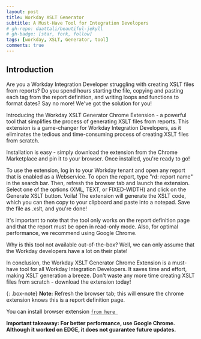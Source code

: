 ```yaml
---
layout: post
title: Workday XSLT Generator
subtitle: A Must-Have Tool for Integration Developers
# gh-repo: daattali/beautiful-jekyll
# gh-badge: [star, fork, follow]
tags: [workday, XSLT, Generator, tool]
comments: true
---
```

## Introduction
Are you a Workday Integration Developer struggling with creating XSLT files from reports? Do you spend hours starting the file, copying and pasting each tag from the report definition, and writing loops and functions to format dates? Say no more! We've got the solution for you!

Introducing the Workday XSLT Generator Chrome Extension - a powerful tool that simplifies the process of generating XSLT files from reports. This extension is a game-changer for Workday Integration Developers, as it eliminates the tedious and time-consuming process of creating XSLT files from scratch.

Installation is easy - simply download the extension from the Chrome Marketplace and pin it to your browser. Once installed, you're ready to go!

To use the extension, log in to your Workday tenant and open any report that is enabled as a Webservice. To open the report, type "rd: report name" in the search bar. Then, refresh the browser tab and launch the extension. Select one of the options (XML, TEXT, or FIXED-WIDTH) and click on the Generate XSLT button. Voila! The extension will generate the XSLT code, which you can then copy to your clipboard and paste into a notepad. Save the file as .xslt, and you're done!

It's important to note that the tool only works on the report definition page and that the report must be open in read-only mode. Also, for optimal performance, we recommend using Google Chrome.

Why is this tool not available out-of-the-box? Well, we can only assume that the Workday developers have a lot on their plate!

In conclusion, the Workday XSLT Generator Chrome Extension is a must-have tool for all Workday Integration Developers. It saves time and effort, making XSLT generation a breeze. Don't waste any more time creating XSLT files from scratch - download the extension today!

{: .box-note}
**Note:** Refresh the browser tab; this will ensure the chrome extension knows this is a report definition page.

You can install browser extension [`from here `](https://chrome.google.com/webstore/detail/workday-utilities/dfplhdepcjbplijcplkpeapjadfepfjh?hl=en-GB&authuser=0)

**Important takeaway: For better performance, use Google Chrome. Although it worked on EDGE, it does not guarantee future updates.**



